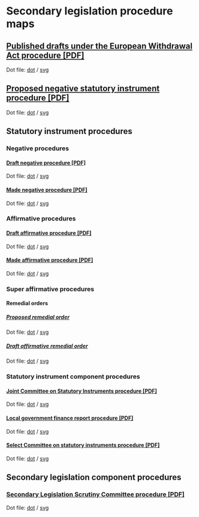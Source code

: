 # Secondary legislation procedure maps



## [Published drafts under the European Withdrawal Act procedure [PDF]](published-drafts-under-euwa/published-drafts-under-euwa.pdf)

Dot file: [dot](published-drafts-under-euwa/published-drafts-under-euwa.dot) / [svg](published-drafts-under-euwa/published-drafts-under-euwa.svg)

## [Proposed negative statutory instrument procedure [PDF]](proposed-negative-sis/proposed-negative-sis.pdf)

Dot file: [dot](proposed-negative-sis/proposed-negative-sis.dot) / [svg](proposed-negative-sis/proposed-negative-sis.svg)

## Statutory instrument procedures

### Negative procedures

#### [Draft negative procedure [PDF]](statutory-instruments/negative-procedures/draft/draft-negative.pdf)

Dot file: [dot](statutory-instruments/negative-procedures/draft/draft-negative.dot) / [svg](statutory-instruments/negative-procedures/draft/draft-negative.svg)

#### [Made negative procedure [PDF]](statutory-instruments/negative-procedures/made/made-negative.pdf)

Dot file: [dot](statutory-instruments/negative-procedures/made/made-negative.dot) / [svg](statutory-instruments/negative-procedures/made/made-negative.svg)

### Affirmative procedures

#### [Draft affirmative procedure [PDF]](statutory-instruments/affirmative-procedures/draft/draft-affirmative.pdf)

Dot file: [dot](statutory-instruments/affirmative-procedures/draft/draft-affirmative.dot) / [svg](statutory-instruments/affirmative-procedures/draft/draft-affirmative.svg)

#### [Made affirmative procedure [PDF]](statutory-instruments/affirmative-procedures/made/made-affirmative.pdf)

Dot file: [dot](statutory-instruments/affirmative-procedures/made/made-affirmative.dot) / [svg](statutory-instruments/affirmative-procedures/made/made-affirmative.svg)

### Super affirmative procedures

#### Remedial orders

##### [Proposed remedial order](statutory-instruments/super-affirmative-procedures/remedial-orders/proposed-remedial-order/proposed-remedial-order.pdf)

Dot file: [dot](statutory-instruments/super-affirmative-procedures/remedial-orders/proposed-remedial-order/proposed-remedial-order.dot) / [svg](statutory-instruments/super-affirmative-procedures/remedial-orders/proposed-remedial-order/proposed-remedial-order.svg)

##### [Draft affirmative remedial order](statutory-instruments/super-affirmative-procedures/remedial-orders/draft-affirmative/draft-affirmative.pdf)

Dot file: [dot](statutory-instruments/super-affirmative-procedures/remedial-orders/draft-affirmative/draft-affirmative.dot) / [svg](statutory-instruments/super-affirmative-procedures/remedial-orders/draft-affirmative/draft-affirmative.svg)

### Statutory instrument component procedures

#### [Joint Committee on Statutory Instruments procedure [PDF]](statutory-instruments/components/jcsi/jcsi.pdf)

Dot file: [dot](statutory-instruments/components/jcsi/jcsi.dot) / [svg](statutory-instruments/components/jcsi/jcsi.svg)

#### [Local government finance report procedure [PDF]](statutory-instruments/components/local-government-finance-report/local-government-finance-report.pdf)

Dot file: [dot](statutory-instruments/components/local-government-finance-report/local-government-finance-report.dot) / [svg](statutory-instruments/components/local-government-finance-report/local-government-finance-report.svg)

#### [Select Committee on statutory instruments procedure [PDF]](statutory-instruments/components/scsi/scsi.pdf)

Dot file: [dot](statutory-instruments/components/scsi/scsi.dot) / [svg](statutory-instruments/components/scsi/scsi.svg)

## Secondary legislation component procedures

### [Secondary Legislation Scrutiny Committee procedure [PDF]](components/slsc/slsc.pdf)

Dot file: [dot](components/slsc/slsc.dot) / [svg](components/slsc/slsc.svg)